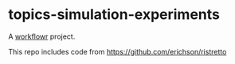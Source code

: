 # topics-simulation-experiments

A [workflowr][] project.

[workflowr]: https://github.com/jdblischak/workflowr

This repo includes code from https://github.com/erichson/ristretto

